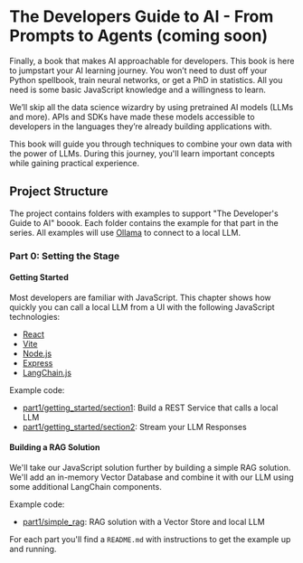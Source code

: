 # The Developers Guide to AI - From Prompts to Agents (coming soon)

Finally, a book that makes AI approachable for developers.  This book is here to jumpstart your AI learning journey.  You won’t need to dust off your Python spellbook, train neural networks, or get a PhD in statistics.  All you need is some basic JavaScript knowledge and a willingness to learn.

We’ll skip all the data science wizardry by using pretrained AI models (LLMs and more).  APIs and SDKs have made these models accessible to developers in the languages they’re already building applications with.

This book will guide you through techniques to combine your own data with the power of LLMs. During this journey, you'll learn important concepts while gaining practical experience.

## Project Structure

The project contains folders with examples to support "The Developer's Guide to AI" boook.  Each folder contains the example for that part in the series.  All examples will use [Ollama](https://ollama.com) to connect to a local LLM.

### Part 0: Setting the Stage

#### Getting Started

Most developers are familiar with JavaScript.  This chapter shows how quickly you can call a local LLM from a UI with the following JavaScript technologies:

- [React](https://react.dev)
- [Vite](https://vite.dev)
- [Node.js](https://nodejs.org/docs/latest/api/)
- [Express](https://expressjs.com/en/4x/api.html)
- [LangChain.js](https://js.langchain.com/docs/get_started/introduction)

Example code:

- [part1/getting_started/section1](part1/getting_started/section1): Build a REST Service that calls a local LLM
- [part1/getting_started/section2](part1/getting_started/section2): Stream your LLM Responses

#### Building a RAG Solution

We'll take our JavaScript solution further by building a simple RAG solution.  We'll add an in-memory Vector Database and combine it with our LLM using some additional LangChain components.

Example code:

- [part1/simple_rag](part1/simple_rag): RAG solution with a Vector Store and local LLM

For each part you'll find a `README.md` with instructions to get the example up and running.
